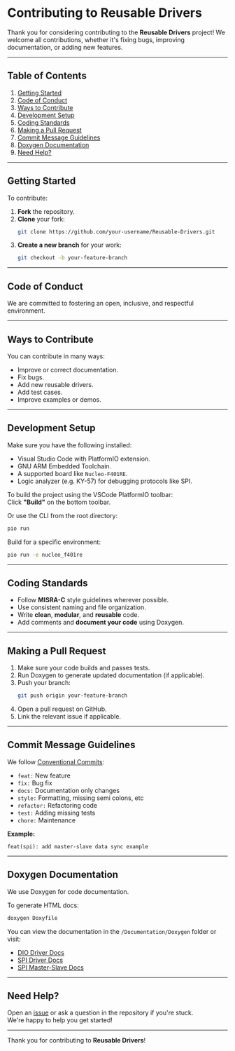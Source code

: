 # Contributing to Reusable Drivers

Thank you for considering contributing to the **Reusable Drivers** project! 
We welcome all contributions, whether it's fixing bugs, improving documentation, or adding new features.

---

## Table of Contents

1. [Getting Started](#getting-started)  
2. [Code of Conduct](#code-of-conduct)  
3. [Ways to Contribute](#ways-to-contribute)  
4. [Development Setup](#development-setup)  
5. [Coding Standards](#coding-standards)  
6. [Making a Pull Request](#making-a-pull-request)  
7. [Commit Message Guidelines](#commit-message-guidelines)  
8. [Doxygen Documentation](#doxygen-documentation)  
9. [Need Help?](#need-help)

---

## Getting Started

To contribute:

1. **Fork** the repository.  
2. **Clone** your fork:
   ```bash
   git clone https://github.com/your-username/Reusable-Drivers.git
   ```
3. **Create a new branch** for your work:
   ```bash
   git checkout -b your-feature-branch
   ```

---

## Code of Conduct

We are committed to fostering an open, inclusive, and respectful environment.

---

## Ways to Contribute

You can contribute in many ways:

- Improve or correct documentation.  
- Fix bugs.  
- Add new reusable drivers.  
- Add test cases.  
- Improve examples or demos.

---

## Development Setup

Make sure you have the following installed:

- Visual Studio Code with PlatformIO extension.  
- GNU ARM Embedded Toolchain.  
- A supported board like `Nucleo-F401RE`.  
- Logic analyzer (e.g. KY-57) for debugging protocols like SPI.  

To build the project using the VSCode PlatformIO toolbar:  
Click **"Build"** on the bottom toolbar.  

Or use the CLI from the root directory:

```bash
pio run
```

Build for a specific environment:

```bash
pio run -e nucleo_f401re
```

---

## Coding Standards

- Follow **MISRA-C** style guidelines wherever possible.  
- Use consistent naming and file organization.  
- Write **clean**, **modular**, and **reusable** code.  
- Add comments and **document your code** using Doxygen.

---

## Making a Pull Request

1. Make sure your code builds and passes tests.  
2. Run Doxygen to generate updated documentation (if applicable).  
3. Push your branch:
   ```bash
   git push origin your-feature-branch
   ```
4. Open a pull request on GitHub.  
5. Link the relevant issue if applicable.

---

## Commit Message Guidelines

We follow [Conventional Commits](https://www.conventionalcommits.org/):

- `feat:` New feature  
- `fix:` Bug fix  
- `docs:` Documentation only changes  
- `style:` Formatting, missing semi colons, etc  
- `refactor:` Refactoring code  
- `test:` Adding missing tests  
- `chore:` Maintenance  

**Example:**

```
feat(spi): add master-slave data sync example
```

---

## Doxygen Documentation

We use Doxygen for code documentation.

To generate HTML docs:

```bash
doxygen Doxyfile
```

You can view the documentation in the `/Documentation/Doxygen` folder or visit:

- [DIO Driver Docs](https://raw.githack.com/JoseLuis-Figueroa/Reusable-Drivers/main/Documentation/Doxygen/DIO/output_files/html/index.html)  
- [SPI Driver Docs](https://raw.githack.com/JoseLuis-Figueroa/Reusable-Drivers/main/Documentation/Doxygen/SPI/output_files/html/index.html)  
- [SPI Master-Slave Docs](https://raw.githack.com/JoseLuis-Figueroa/Reusable-Drivers/main/Documentation/Doxygen/SPI_Master_Slave/output_files/html/index.html)

---

## Need Help?

Open an [issue](https://github.com/JoseLuis-Figueroa/Reusable-Drivers/issues) or ask a question in the repository if you're stuck.  
We're happy to help you get started!

---

Thank you for contributing to **Reusable Drivers**!
